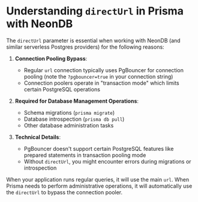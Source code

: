 # Understanding `directUrl` in Prisma with NeonDB

The `directUrl` parameter is essential when working with NeonDB (and similar serverless Postgres providers) for the following reasons:

1. **Connection Pooling Bypass**: 
   - Regular `url` connection typically uses PgBouncer for connection pooling (note the `?pgbouncer=true` in your connection string)
   - Connection poolers operate in "transaction mode" which limits certain PostgreSQL operations

2. **Required for Database Management Operations**:
   - Schema migrations (`prisma migrate`)
   - Database introspection (`prisma db pull`)
   - Other database administration tasks

3. **Technical Details**:
   - PgBouncer doesn't support certain PostgreSQL features like prepared statements in transaction pooling mode
   - Without `directUrl`, you might encounter errors during migrations or introspection

When your application runs regular queries, it will use the main `url`. When Prisma needs to perform administrative operations, it will automatically use the `directUrl` to bypass the connection pooler.
